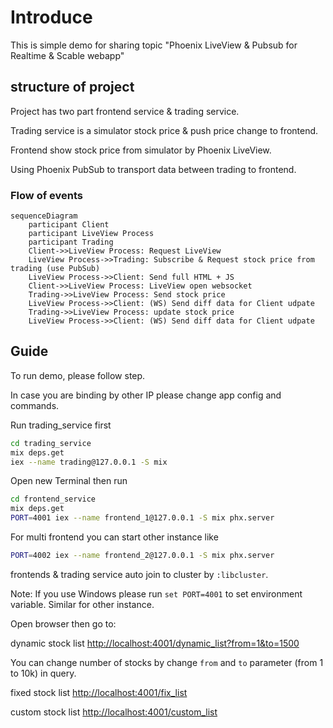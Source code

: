 # Introduce

This is simple demo for sharing topic "Phoenix LiveView & Pubsub for Realtime & Scable webapp"

## structure of project

Project has two part frontend service & trading service.

Trading service is a simulator stock price & push price change to frontend.

Frontend show stock price from simulator by Phoenix LiveView.

Using Phoenix PubSub to transport data between trading to frontend.

### Flow of events

```mermaid
sequenceDiagram
    participant Client
    participant LiveView Process
    participant Trading
    Client->>LiveView Process: Request LiveView
    LiveView Process->>Trading: Subscribe & Request stock price from trading (use PubSub)
    LiveView Process->>Client: Send full HTML + JS
    Client->>LiveView Process: LiveView open websocket
    Trading->>LiveView Process: Send stock price
    LiveView Process->>Client: (WS) Send diff data for Client udpate
    Trading->>LiveView Process: update stock price
    LiveView Process->>Client: (WS) Send diff data for Client udpate
```

## Guide

To run demo, please follow step.

In case you are binding by other IP please change app config and commands.

Run trading_service first

```bash
cd trading_service
mix deps.get
iex --name trading@127.0.0.1 -S mix
```

Open new Terminal then run

```bash
cd frontend_service
mix deps.get
PORT=4001 iex --name frontend_1@127.0.0.1 -S mix phx.server
```

For multi frontend you can start other instance like

```bash
PORT=4002 iex --name frontend_2@127.0.0.1 -S mix phx.server
```

frontends & trading service auto join to cluster by `:libcluster`.

Note: If you use Windows please run `set PORT=4001` to set environment variable. Similar for other instance.

Open browser then go to:

dynamic stock list [http://localhost:4001/dynamic_list?from=1&to=1500](http://localhost:4001/dynamic_list?from=1&to=1500)

You can change number of stocks by change `from` and `to` parameter (from 1 to 10k) in query.

fixed stock list [http://localhost:4001/fix_list](http://localhost:4001/fix_list)

custom stock list [http://localhost:4001/custom_list](http://localhost:4001/custom_list)
